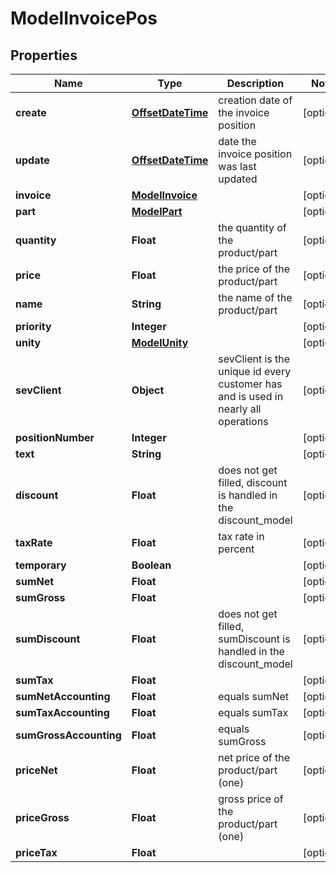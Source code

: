 # ModelInvoicePos

## Properties
Name | Type | Description | Notes
------------ | ------------- | ------------- | -------------
**create** | [**OffsetDateTime**](OffsetDateTime.md) | creation date of the invoice position |  [optional]
**update** | [**OffsetDateTime**](OffsetDateTime.md) | date the invoice position was last updated |  [optional]
**invoice** | [**ModelInvoice**](ModelInvoice.md) |  |  [optional]
**part** | [**ModelPart**](ModelPart.md) |  |  [optional]
**quantity** | **Float** | the quantity of the product/part |  [optional]
**price** | **Float** | the price of the product/part |  [optional]
**name** | **String** | the name of the product/part |  [optional]
**priority** | **Integer** |  |  [optional]
**unity** | [**ModelUnity**](ModelUnity.md) |  |  [optional]
**sevClient** | **Object** | sevClient is the unique id every customer has and is used in nearly all operations |  [optional]
**positionNumber** | **Integer** |  |  [optional]
**text** | **String** |  |  [optional]
**discount** | **Float** | does not get filled, discount is handled in the discount_model |  [optional]
**taxRate** | **Float** | tax rate in percent |  [optional]
**temporary** | **Boolean** |  |  [optional]
**sumNet** | **Float** |  |  [optional]
**sumGross** | **Float** |  |  [optional]
**sumDiscount** | **Float** | does not get filled, sumDiscount is handled in the discount_model |  [optional]
**sumTax** | **Float** |  |  [optional]
**sumNetAccounting** | **Float** | equals sumNet |  [optional]
**sumTaxAccounting** | **Float** | equals sumTax |  [optional]
**sumGrossAccounting** | **Float** | equals sumGross |  [optional]
**priceNet** | **Float** | net price of the product/part (one) |  [optional]
**priceGross** | **Float** | gross price of the product/part (one) |  [optional]
**priceTax** | **Float** |  |  [optional]
